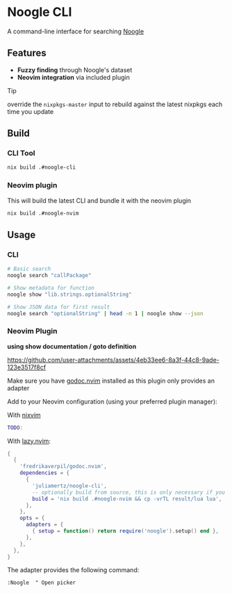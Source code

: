 # Noogle CLI

A command-line interface for searching [Noogle](https://noogle.dev/) 

## Features

- **Fuzzy finding** through Noogle's dataset
- **Neovim integration** via included plugin

> [!TIP]
> override the `nixpkgs-master` input to rebuild against the latest nixpkgs each time you update

## Build

### CLI Tool

```bash
nix build .#noogle-cli
```

### Neovim plugin

This will build the latest CLI and bundle it with the neovim plugin

```bash
nix build .#noogle-nvim
```

## Usage

### CLI

```bash
# Basic search
noogle search "callPackage"

# Show metadata for function
noogle show "lib.strings.optionalString"

# Show JSON data for first result
noogle search "optionalString" | head -n 1 | noogle show --json
```

### Neovim Plugin

**using show documentation / goto definition**

https://github.com/user-attachments/assets/4eb33ee6-8a3f-44c8-9ade-123e3517f8cf

Make sure you have [godoc.nvim](https://github.com/fredrikaverpil/godoc.nvim) installed as this plugin only provides an adapter

Add to your Neovim configuration (using your preferred plugin manager):

With [nixvim]()
```nix
TODO:
```

With [lazy.nvim](https://github.com/folke/lazy.nvim):
```lua
{
  {
    'fredrikaverpil/godoc.nvim',
    dependencies = {
      {
        'juliamertz/noogle-cli',
        -- optionally build from source, this is only necessary if you don't have noogle in your PATH
        build = 'nix build .#noogle-nvim && cp -vrTL result/lua lua',
      },
    },
    opts = {
      adapters = {
        { setup = function() return require('noogle').setup() end },
      },
    },
  },
}
```

The adapter provides the following command:

```vim
:Noogle  " Open picker
```
